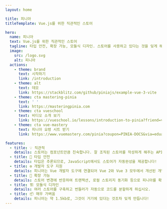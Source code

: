 ```yaml
---
layout: home

title: 피니아
titleTemplate: Vue.js를 위한 직관적인 스토어

hero:
  name: 피니아
  text: Vue.js를 위한 직관적인 스토어
  tagline: 타입 안전, 확장 가능, 모듈식 디자인. 스토어를 사용하고 있다는 것을 잊게 해줍니다.
  image:
    src: /logo.svg
    alt: 피니아
  actions:
    - theme: brand
      text: 시작하기
      link: /introduction
    - theme: alt
      text: 데모
      link: https://stackblitz.com/github/piniajs/example-vue-3-vite
    - theme: cta mastering-pinia
      text: ' '
      link: https://masteringpinia.com
    - theme: cta vueschool
      text: 비디오 소개 보기
      link: https://vueschool.io/lessons/introduction-to-pinia?friend=vuerouter&utm_source=pinia&utm_medium=link&utm_campaign=homepage
    - theme: cta vue-mastery
      text: 피니아 요령 시트 받기
      link: https://www.vuemastery.com/pinia?coupon=PINIA-DOCS&via=eduardo

features:
  - title: 💡 직관적
    details: 스토어는 컴포넌트만큼 친숙합니다. 잘 조직된 스토어를 작성하게 해주는 API를 설계했습니다.
  - title: 🔑 타입 안전
    details: 타입은 추론되므로, JavaScript에서도 스토어가 자동완성을 제공합니다!
  - title: ⚙️ 개발자 도구 지원
    details: 피니아는 Vue 개발자 도구에 연결되어 Vue 2와 Vue 3 모두에서 개선된 개발 경험을 제공합니다.
  - title: 🔌 확장 가능
    details: 스토어 변경에 반응하여 트랜잭션, 로컬 스토리지 동기화 등으로 피니아를 확장할 수 있습니다.
  - title: 🏗 모듈식 디자인
    details: 여러 스토어를 구축하고 번들러가 자동으로 코드를 분할하게 하십시오.
  - title: 📦 매우 가벼움
    details: 피니아는 약 1.5kb로, 그것이 거기에 있다는 것조차 잊게 만듭니다!
---
```


<script setup>
import HomeSponsors from './.vitepress/theme/components/HomeSponsors.vue'
import './.vitepress/theme/styles/home-links.css'
</script>

<HomeSponsors />
